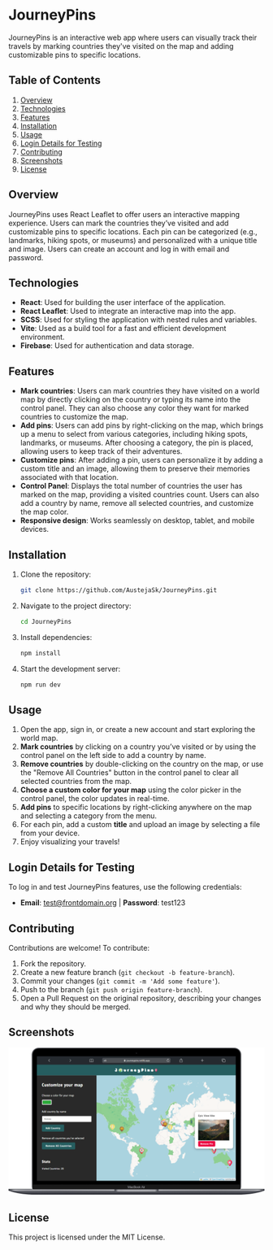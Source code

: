 # JourneyPins
JourneyPins is an interactive web app where users can visually track their travels by marking countries they've visited on the map and adding customizable pins to specific locations.

## Table of Contents
1. [Overview](#overview)
2. [Technologies](#technologies)
3. [Features](#features)
4. [Installation](#installation)
5. [Usage](#usage)
6. [Login Details for Testing](#login-details-for-testing)
7. [Contributing](#contributing)
8. [Screenshots](#screenshots)
9. [License](#license)

## Overview
JourneyPins uses React Leaflet to offer users an interactive mapping experience. Users can mark the countries they’ve visited and add customizable pins to specific locations. Each pin can be categorized (e.g., landmarks, hiking spots, or museums) and personalized with a unique title and image. Users can create an account and log in with email and password.

## Technologies
- **React**: Used for building the user interface of the application.
- **React Leaflet**: Used to integrate an interactive map into the app.
- **SCSS**: Used for styling the application with nested rules and variables.
- **Vite**: Used as a build tool for a fast and efficient development environment.
- **Firebase**: Used for authentication and data storage.

## Features
- **Mark countries**: Users can mark countries they have visited on a world map by directly clicking on the country or typing its name into the control panel. They can also choose any color they want for marked countries to customize the map.
- **Add pins**: Users can add pins by right-clicking on the map, which brings up a menu to select from various categories, including hiking spots, landmarks, or museums. After choosing a category, the pin is placed, allowing users to keep track of their adventures.
- **Customize pins**: After adding a pin, users can personalize it by adding a custom title and an image, allowing them to preserve their memories associated with that location.
- **Control Panel**: Displays the total number of countries the user has marked on the map, providing a visited countries count. Users can also add a country by name, remove all selected countries, and customize the map color.
- **Responsive design**: Works seamlessly on desktop, tablet, and mobile devices.

## Installation
1. Clone the repository:
   ```bash
   git clone https://github.com/AustejaSk/JourneyPins.git
   ```
2. Navigate to the project directory:
   ```bash
   cd JourneyPins
   ```
3. Install dependencies:
   ```bash
   npm install
    ```
4. Start the development server:
   ```bash
   npm run dev
   ```

## Usage
1. Open the app, sign in, or create a new account and start exploring the world map.
2. **Mark countries** by clicking on a country you’ve visited or by using the control panel on the left side to add a country by name.
3. **Remove countries** by double-clicking on the country on the map, or use the "Remove All Countries" button in the control panel to clear all selected countries from the map.
4. **Choose a custom color for your map** using the color picker in the control panel, the color updates in real-time.
5. **Add pins** to specific locations by right-clicking anywhere on the map and selecting a category from the menu.
6. For each pin, add a custom **title** and upload an image by selecting a file from your device.
7. Enjoy visualizing your travels!

## Login Details for Testing
To log in and test JourneyPins features, use the following credentials:
- **Email**: test@frontdomain.org | **Password**: test123  

## Contributing
Contributions are welcome! To contribute:
1. Fork the repository.
2. Create a new feature branch (`git checkout -b feature-branch`).
3. Commit your changes (`git commit -m 'Add some feature'`).
4. Push to the branch (`git push origin feature-branch`).
5. Open a Pull Request on the original repository, describing your changes and why they should be merged.

## Screenshots
![JourneyPins](https://github.com/AustejaSk/JourneyPins/blob/main/journeypins.png?raw=true)

## License
This project is licensed under the MIT License.
